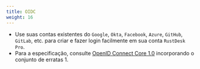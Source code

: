 ```yaml
---
title: OIDC
weight: 16
---
```


- Use suas contas existentes do `Google`, `Okta`, `Facebook`, `Azure`, `GitHub`, `GitLab`, etc. para criar e fazer login facilmente em sua conta `RustDesk Pro`.
- Para a especificação, consulte [OpenID Connect Core 1.0](https://openid.net/specs/openid-connect-core-1_0.html) incorporando o conjunto de erratas 1.
